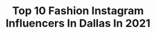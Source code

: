 ---
title: Top 10 Fashion Instagram Influencers In Dallas In 2021
description: >-
  Find top fashion Instagram influencers in Dallas in 2021. Most popular hashtags: #fashion #dallas #ootd #explore.
platform: Instagram
hits: 343
text_top: Discover the top-rated Instagram influencers on inBeat.
text_bottom: Our search engine aggregates 343 Instagram influencers like this in Dallas, United States for you to work with.
profiles:
  - username: "styledbyduha"
    fullname: >-
      D U H A 🕊
    bio: >-
      ﷽ ⠀⠀⠀⠀⠀⠀⠀⠀⠀ 22 | Modest Fashion Dallas, TX
    location: "United States"
    followers: 73802
    engagement: 138
    commentsToLikes: 0.029125
    id: ck0w21q2em7nt0i19vgats8at
    verified: false
    hashtags: "#icantdoit, #mykm, #ad"
  - username: "isdbaldo"
    fullname: >-
      
    bio: >-
      PASSION FOR GOD|| LOVING LIVE|| INPERFECTION|| ART|FASHION| DALLAS/FT.WORTH TX Inquires isdebaldo@yahoo.com MMBaldo discount for @mnml.la
    location: "United States"
    followers: 5900
    engagement: 469
    commentsToLikes: 0.050093
    id: ckaosuqwet3930i789qqhsxor
    verified: false
    hashtags: "#jamesbond, #menstyleguide, #expresstogether, #ourportraitdays"
  - username: "sushiiimilk"
    fullname: >-
      Female Tattoo Artist
    bio: >-
      Bringing you: Tattoos, Jams, & Threads DM for booking inquires Deposit required ✨
    location: "United States"
    followers: 12037
    engagement: 1141
    commentsToLikes: 0.043071
    id: ck6tu8c3cevrb0j71kdtyt3d9
    verified: false
    hashtags: "#styledby, #plants, #fyp, #ootd"
  - username: "laurynlately"
    fullname: >-
      Lauryn Henry Maynard
    bio: >-
      PETITE FASHION | LIFESTYLE | 📍DALLAS JUST PURCHASED OUR FIRST HOME 🏡 📩: lauryn@laurynlately.com
    location: "United States"
    followers: 17382
    engagement: 381
    commentsToLikes: 0.322116
    id: ck5zxuutd8pgk0i14b89ayddp
    verified: false
    hashtags: "#casualstyle, #style, #fashioninspo, #dallasinfluencer"
  - username: "sydneycroft_"
    fullname: >-
      S Y D N E Y
    bio: >-
      MA: @dmm.management RGA | RealStyle DET- @cocorochamodelcamp alumni
    location: "United States"
    followers: 2150
    engagement: 978
    commentsToLikes: 0.076668
    id: ckaozoj4vmoxn0i78px36066o
    verified: false
    hashtags: "#detroit, #editorial, #fashion, #dallasblogger"
  - username: "solais2"
    fullname: >-
      Jeniffer Solais Ávila López
    bio: >-
      📍dallas Tx ☕️ lifestyle, fitness, coffee @holacafedallas ✉️ solaisavila@gmail.com 🙌🏼 Faith. Grace.
    location: "United States"
    followers: 16479
    engagement: 402
    commentsToLikes: 0.026721
    id: ck6ty3xnf1jbg0j71g89ji833
    verified: false
    hashtags: "#coffee, #dallasblogger, #diamonds, #ido"
  - username: "joannaqluvsu"
    fullname: >-
      Jo💋 111
    bio: >-
      ✦ Rice Uni 🦉 ✦ Published model 💎 ✦ Management @tlondonagency 🌹 ✦ 2nd acct @jonat.portfolio 🤠👊🏼
    location: "United States"
    followers: 3316
    engagement: 1145
    commentsToLikes: 0.055721
    id: ck15qawyh1yid0i19dbunzgku
    verified: false
    hashtags: "#tigermist, #under10kportraits, #pavementhouston, #tiktok"
  - username: "panda_hawkins"
    fullname: >-
      Manda 🐼
    bio: >-
      ✝︎ ✝︎ ✝︎ Texas ☆ Real Estate ♡ @hcfitness.texas Discount Codes ⇣
    location: "United States"
    followers: 4563
    engagement: 1347
    commentsToLikes: 0.123601
    id: ckaou0c9ly8820i783cxswm04
    verified: false
    hashtags: "#explorepage, #fitness, #fitnessapparel, #flextexas"
  - username: "kkashh2"
    fullname: >-
      Kayla Young 🦋
    bio: >-
      dtx Brand Ambassador| CEO: @kayykouture_ Business 📧: kaylamyoung02@gmail.com Tiktok: @kkashh2 (142k+🙈)
    location: "United States"
    followers: 6358
    engagement: 931
    commentsToLikes: 0.067115
    id: ck9hcz5wnnjlp0j78aipjju2o
    verified: false
    hashtags: "#explorepage, #shein, #explore, #venishebassador"
  - username: "styledbysweetness"
    fullname: >-
      Shirin | Dallas Influencer
    bio: >-
      Healthy lifestyle + Petite Fashion 5'1 + Beauty PR 💌 | srabbani1133@gmail.com #styledbysweetness 📍Dallas, TX 🇲🇽 | 🇮🇷 FABLETICS 👇
    location: "United States"
    followers: 4136
    engagement: 1311
    commentsToLikes: 0.112132
    id: ck5q4yj23qpne0i11o7tuopyx
    verified: false
    hashtags: "#petiteblogger, #fallvibes, #fallinspo, #styledbysweetness"
---